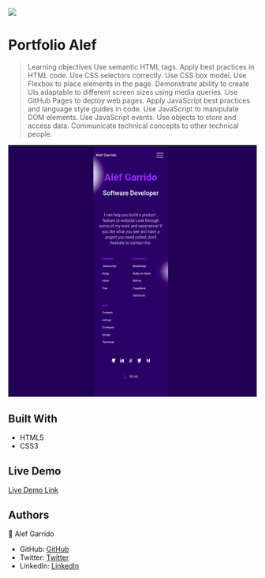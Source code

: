 ![](https://img.shields.io/badge/Microverse-blueviolet)

# Portfolio Alef

> Learning objectives
Use semantic HTML tags.
Apply best practices in HTML code.
Use CSS selectors correctly.
Use CSS box model.
Use Flexbox to place elements in the page.
Demonstrate ability to create UIs adaptable to different screen sizes using media queries.
Use GitHub Pages to deploy web pages.
Apply JavaScript best practices and language style guides in code.
Use JavaScript to manipulate DOM elements.
Use JavaScript events.
Use objects to store and access data.
Communicate technical concepts to other technical people.

![screenshot](./app_screenshot.png)

## Built With

- HTML5
- CSS3
## Live Demo

[Live Demo Link](https://alef-garrido.github.io/PortfolioAlef/)

## Authors

👤 Alef Garrido

- GitHub: [GitHub](https://github.com/alef-garrido)
- Twitter: [Twitter](https://twitter.com/Alef_Garrido)
- LinkedIn: [LinkedIn](https://www.linkedin.com/in/alef-g/)


